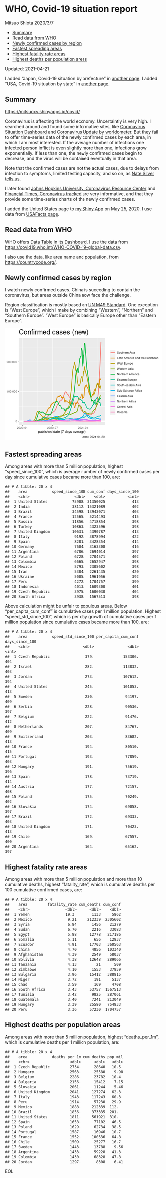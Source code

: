 WHO, Covid-19 situation report
================
Mitsuo Shiota
2020/3/7

-   [Summary](#summary)
-   [Read data from WHO](#read-data-from-who)
-   [Newly confirmed cases by region](#newly-confirmed-cases-by-region)
-   [Fastest spreading areas](#fastest-spreading-areas)
-   [Highest fatality rate areas](#highest-fatality-rate-areas)
-   [Highest deaths per population
    areas](#highest-deaths-per-population-areas)

Updated: 2021-04-21

I added “Japan, Covid-19 situation by prefecture” in [another
page](Japan.md). I added “USA, Covid-19 situation by state” in [another
page](USA.md).

## Summary

<https://mitsuoxv.shinyapps.io/covid/>

Coronavirus is affecting the world economy. Uncertaintiy is very high. I
searched around and found some informative sites, like [Coronavirus
Situation
Dashboard](https://who.maps.arcgis.com/apps/opsdashboard/index.html#/c88e37cfc43b4ed3baf977d77e4a0667)
and [Coronavirus Update by
worldometer](https://www.worldometers.info/coronavirus/). But they fail
to offer time-series data of the newly confirmed cases by each area, in
which I am most interested. If the average number of infections one
infected person inflict is even slightly more than one, infections grow
exponentially. If less than one, the newly confirmed cases begin to
decrease, and the virus will be contained eventually in that area.

Note that the confirmed cases are not the actual cases, due to delays
from infection to symptoms, limited testing capacity, and so on, as
[Nate Silver tells
us](https://fivethirtyeight.com/features/coronavirus-case-counts-are-meaningless/).

I later found [Johns Hopkins University, Coronavirus Resource
Center](https://coronavirus.jhu.edu/) and [Financial Times, Coronavirus
tracked](https://www.ft.com/content/a26fbf7e-48f8-11ea-aeb3-955839e06441)
are very informative, and that they provide some time-series charts of
the newly confirmed cases.

I added the United States page to [my Shiny
App](https://mitsuoxv.shinyapps.io/covid/) on May 25, 2020. I use data
from [USAFacts
page](https://usafacts.org/visualizations/coronavirus-covid-19-spread-map/).

## Read data from WHO

WHO offers [Data Table in its Dashboard](https://covid19.who.int/table).
I use the data from
<https://covid19.who.int/WHO-COVID-19-global-data.csv>.

I also use the data, like area name and population, from
<https://countrycode.org/>.

## Newly confirmed cases by region

I watch newly confirmed cases. China is suceeding to contain the
coronavirus, but areas outside China now face the challenge.

Region classification is mostly based on [UN M49
Standard](https://unstats.un.org/unsd/methodology/m49/). One exception
is “West Europe”, which I make by combining “Western”, “Northern” and
“Southern Europe”. “West Europe” is basically Europe other than “Eastern
Europe”.

![](README_files/figure-gfm/chart-1.png)<!-- -->

## Fastest spreading areas

Among areas with more than 5 million population, highest
“speed\_since\_100”, which is average number of newly confirmed cases
per day since cumulative cases became more than 100, are:

    ## # A tibble: 20 x 4
    ##    area           speed_since_100 cum_conf days_since_100
    ##    <chr>                    <dbl>    <dbl>          <int>
    ##  1 United States           75908. 31350025            413
    ##  2 India                   38112. 15321089            402
    ##  3 Brazil                  34598. 13943071            403
    ##  4 France                  12565.  5214493            415
    ##  5 Russia                  11856.  4718854            398
    ##  6 Turkey                  10863.  4323596            398
    ##  7 United Kingdom          10631.  4390787            413
    ##  8 Italy                    9192.  3878994            422
    ##  9 Spain                    8281.  3428354            414
    ## 10 Germany                  7604.  3163308            416
    ## 11 Argentina                6786.  2694014            397
    ## 12 Poland                   6728.  2704571            402
    ## 13 Colombia                 6665.  2652947            398
    ## 14 Mexico                   5793.  2305602            398
    ## 15 Iran                     5384.  2261435            420
    ## 16 Ukraine                  5005.  1961956            392
    ## 17 Peru                     4272.  1704757            399
    ## 18 Indonesia                4013.  1609300            401
    ## 19 Czech Republic           3975.  1606030            404
    ## 20 South Africa             3938.  1567513            398

Above calculation might be unfair to populous areas. Below
“per\_capita\_cum\_conf” is cumulative cases per 1 million population.
Highest “speed\_std\_since\_100”, which is per day growth of cumulative
cases per 1 million population since cumulative cases became more than
100, are:

    ## # A tibble: 20 x 4
    ##    area           speed_std_since_100 per_capita_cum_conf days_since_100
    ##    <chr>                        <dbl>               <dbl>          <int>
    ##  1 Czech Republic                379.             153306.            404
    ##  2 Israel                        282.             113832.            403
    ##  3 Jordan                        273.             107612.            394
    ##  4 United States                 245.             101053.            413
    ##  5 Sweden                        230.              94197.            409
    ##  6 Serbia                        228.              90536.            397
    ##  7 Belgium                       222.              91476.            412
    ##  8 Netherlands                   207.              84767.            409
    ##  9 Switzerland                   203.              83682.            413
    ## 10 France                        194.              80510.            415
    ## 11 Portugal                      193.              77859.            403
    ## 12 Hungary                       191.              75619.            396
    ## 13 Spain                         178.              73719.            414
    ## 14 Austria                       177.              72157.            408
    ## 15 Poland                        175.              70249.            402
    ## 16 Slovakia                      174.              69058.            397
    ## 17 Brazil                        172.              69333.            403
    ## 18 United Kingdom                171.              70423.            413
    ## 19 Chile                         169.              67557.            400
    ## 20 Argentina                     164.              65162.            397

## Highest fatality rate areas

Among areas with more than 5 million population and more than 10
cumulative deaths, highest “fatality\_rate”, which is cumulative deaths
per 100 cumulative confirmed cases, are:

    ## # A tibble: 20 x 4
    ##    area         fatality_rate cum_deaths cum_conf
    ##    <chr>                <dbl>      <dbl>    <dbl>
    ##  1 Yemen                19.3        1133     5862
    ##  2 Mexico                9.21     212339  2305602
    ##  3 Syria                 6.84       1456    21279
    ##  4 Sudan                 6.70       2216    33083
    ##  5 Egypt                 5.88      12778   217186
    ##  6 Somalia               5.11        656    12837
    ##  7 Ecuador               4.91      17703   360563
    ##  8 China                 4.70       4856   103340
    ##  9 Afghanistan           4.39       2549    58037
    ## 10 Bolivia               4.38      12648   289066
    ## 11 Tanzania              4.13         21      509
    ## 12 Zimbabwe              4.10       1553    37859
    ## 13 Bulgaria              3.96      15412   388815
    ## 14 Niger                 3.72        191     5137
    ## 15 Chad                  3.59        169     4708
    ## 16 South Africa          3.43      53757  1567513
    ## 17 Tunisia               3.42       9825   287061
    ## 18 Guatemala             3.40       7241   213049
    ## 19 Hungary               3.39      25580   754833
    ## 20 Peru                  3.36      57230  1704757

## Highest deaths per population areas

Among areas with more than 5 million population, highest
“deaths\_per\_1m”, which is cumulative deaths per 1 million population,
are:

    ## # A tibble: 20 x 4
    ##    area           deaths_per_1m cum_deaths pop_mil
    ##    <chr>                  <dbl>      <dbl>   <dbl>
    ##  1 Czech Republic         2734.      28640   10.5 
    ##  2 Hungary                2563.      25580    9.98
    ##  3 Belgium                2286.      23782   10.4 
    ##  4 Bulgaria               2156.      15412    7.15
    ##  5 Slovakia               2061.      11244    5.46
    ##  6 United Kingdom         2041.     127274   62.3 
    ##  7 Italy                  1943.     117243   60.3 
    ##  8 Peru                   1914.      57230   29.9 
    ##  9 Mexico                 1888.     212339  112.  
    ## 10 Brazil                 1856.     373335  201.  
    ## 11 United States          1811.     561921  310.  
    ## 12 Spain                  1658.      77102   46.5 
    ## 13 Poland                 1629.      62734   38.5 
    ## 14 Portugal               1587.      16946   10.7 
    ## 15 France                 1552.     100536   64.8 
    ## 16 Chile                  1509.      25277   16.7 
    ## 17 Sweden                 1443.      13788    9.56
    ## 18 Argentina              1433.      59228   41.3 
    ## 19 Colombia               1430.      68328   47.8 
    ## 20 Jordan                 1297.       8308    6.41

EOL
